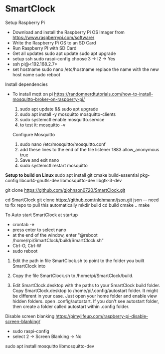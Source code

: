 # SmartClock

Setup Raspberry Pi
- Download and install the Raspberry Pi OS Imager from https://www.raspberrypi.com/software/
- Write the Raspberry Pi OS to an SD Card
- Run Raspberry PI with SD Card
- Get all updates 
    sudo apt update
    sudo apt upgrade
- setup ssh
    sudo raspi-config
    choose 3 -> I2 -> Yes
- ssh pi@<192.168.2.7>
- set hostname
    sudo nano /etc/hostname
    replace the name with the new host name
    sudo reboot

Install dependencies
- To install mqtt on pi
    https://randomnerdtutorials.com/how-to-install-mosquitto-broker-on-raspberry-pi/

    1) sudo apt update && sudo apt upgrade
    2) sudo apt install -y mosquitto mosquitto-clients
    3) sudo systemctl enable mosquitto.service
    4) to test it: mosquitto -v

    Configure Mosquitto
    1) sudo nano /etc/mosquitto/mosquitto.conf
    2) add these lines to the end of the file
        listener 1883
        allow_anonymous true
    3) Save and exit nano
    4) sudo systemctl restart mosquitto

**Setup to build on Linux**
sudo apt install git cmake build-essential pkg-config libcurl4-gnutls-dev libmosquitto-dev libgtk-3-dev

git clone https://github.com/gjohnson0720/SmartClock.git


cd SmartClock
git clone https://github.com/nlohmann/json.git json  -- need to fix repo to pull this automatically
mkdir build
cd build
cmake ..
make

To Auto start SmartClock at startup
- crontab -e
- press enter to select nano
- at the end of the window, enter "@reboot /home/rpi/SmartClock/build/SmartClock.sh"
- Ctrl-O, Ctrl-W
- sudo reboot

1. Edit the path in file SmartClock.sh to point to the folder you built SmartClock into

2. Copy the file SmartClock.sh to /home/pi/SmartClock/build.
 
3. Edit SmartClock.desktop with the paths to your SmartClock build folder.  Copy SmartClock.desktop to /home/pi/.config/autostart folder.
   It might be different in your case. Just open your home folder and enable view hidden folders. open .config/autostart. If you don't see autostart folder, then create a folder called autostart within .config folder.  



Disable screen blanking
https://pimylifeup.com/raspberry-pi-disable-screen-blanking/
- sudo raspi-config
- select 2 -> Screen Blanking -> No


sudo apt install mosquitto libmosquitto-dev

